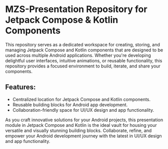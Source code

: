# MZS-Presentation Repository for Jetpack Compose & Kotlin Components

This repository serves as a dedicated workspace for creating, storing, and managing Jetpack Compose and Kotlin components that are designed to be used across multiple Android applications. Whether you're developing delightful user interfaces, intuitive animations, or reusable functionality, this repository provides a focused environment to build, iterate, and share your components. 

## Features:

- Centralized location for Jetpack Compose and Kotlin components.
- Reusable building blocks for Android app development.
- Collaboration-friendly space for UI/UX design and app functionality.

As you craft innovative solutions for your Android projects, this presentation module in Jetpack Compose and Kotlin is the ideal vault for housing your versatile and visually stunning building blocks. Collaborate, refine, and empower your Android development journey with the latest in UI/UX design and app functionality.
